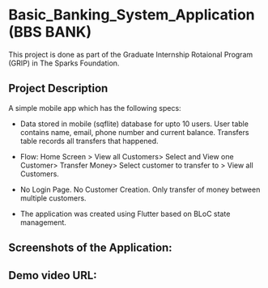# Basic_Banking_System_Application (BBS BANK)

This project is done as part of the Graduate Internship Rotaional Program (GRIP) in The Sparks Foundation.

## Project Description
A simple mobile app which has the following specs:  
* Data stored in mobile (sqflite) database for upto 10 users. User table contains 
  name, email, phone number and current balance. Transfers table records
  all transfers that happened.  

* Flow: Home Screen > View all Customers> Select and View
  one Customer> Transfer Money> Select customer to transfer
  to > View all Customers.  

* No Login Page. No Customer Creation. Only transfer of
  money between multiple customers.  
  
* The application was created using Flutter based on BLoC state management.  
  
 
## Screenshots of the Application:
 
 ## Demo video URL: 
 
